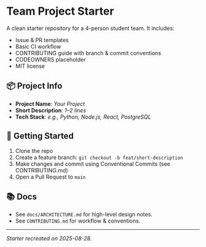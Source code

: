 # Team Project Starter

A clean starter repository for a 4-person student team. It includes:
- Issue & PR templates
- Basic CI workflow
- CONTRIBUTING guide with branch & commit conventions
- CODEOWNERS placeholder
- MIT license

## 📦 Project Info
- **Project Name**: _Your Project_
- **Short Description**: _1–2 lines_
- **Tech Stack**: _e.g., Python, Node.js, React, PostgreSQL_

## 🚀 Getting Started
1. Clone the repo
2. Create a feature branch: `git checkout -b feat/short-description`
3. Make changes and commit using Conventional Commits (see CONTRIBUTING.md)
4. Open a Pull Request to `main`

## 📚 Docs
- See `docs/ARCHITECTURE.md` for high-level design notes.
- See `CONTRIBUTING.md` for workflow & conventions.

---

_Starter recreated on 2025-08-28._